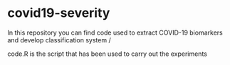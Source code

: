 # covid19-severity
In this repository you can find code used to extract COVID-19 biomarkers and develop classification system / 

code.R is the script that has been used to carry out the experiments
